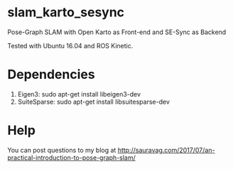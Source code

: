 # slam_karto_sesync
Pose-Graph SLAM with Open Karto as Front-end and SE-Sync as Backend

Tested with Ubuntu 16.04 and ROS Kinetic.

# Dependencies

1. Eigen3: sudo apt-get install libeigen3-dev
2. SuiteSparse: sudo apt-get install libsuitesparse-dev

# Help

You can post questions to my blog at http://sauravag.com/2017/07/an-practical-introduction-to-pose-graph-slam/ 